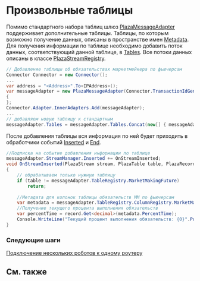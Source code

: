 # Произвольные таблицы

Помимо стандартного набора таблиц шлюз [PlazaMessageAdapter](../api/StockSharp.Plaza.PlazaMessageAdapter.html) поддерживает дополнительные таблицы. Таблицы, по которым возможно получение данных, описаны в пространстве имен [Metadata](../api/StockSharp.Plaza.Metadata.html). Для получения информации по таблице необходимо добавить поток данных, соответствующий данной таблице, в [Tables](../api/StockSharp.Plaza.PlazaMessageAdapter.Tables.html). Все потоки данных описаны в классе [PlazaStreamRegistry](../api/StockSharp.Plaza.PlazaStreamRegistry.html). 

```cs
// Добавление таблицы об обязательствах маркетмейкера по фьючерсам
Connector Connector = new Connector();				
...				
var address = "<Address>".To<IPAddress>();
var messageAdapter = new PlazaMessageAdapter(Connector.TransactionIdGenerator)
{
};
Connector.Adapter.InnerAdapters.Add(messageAdapter);
...
// добавляем новую таблицу к стандартным
messageAdapter.Tables = messageAdapter.Tables.Concat(new[] { messageAdapter.TableRegistry.MarketMakingFuture.Id });
```

После добавления таблицы вся информация по ней будет приходить в обработчики событий [Inserted](../api/StockSharp.Plaza.Metadata.PlazaTable.Inserted.html) и [End](../api/StockSharp.Plaza.Metadata.PlazaTable.End.html).

```cs
//Подписка на событие добавления информации по таблице
messageAdapter.StreamManager.Inserted += OnStreamInserted;
void OnStreamInserted(PlazaStream stream, PlazaTable table, PlazaRecord record)
{
	// обрабатываем только нужную таблицу
	if (table != messageAdapter.TableRegistry.MarketMakingFuture)
		return;
		
    //Метадата для колонок таблицы обязательств ММ по фьючерсам
    var metadata = messageAdapter.TableRegistry.ColumnRegistry.MarketMakingFutureParams;
    //Получение текущего процента выполнения обязательств
    var percentTime = record.Get<decimal>(metadata.PercentTime);
    Console.WriteLine("Текущий процент выполнения обязательств: {0}".Put(percentTime));
}
```

### Следующие шаги

[Подключение нескольких роботов к одному роутеру](PlazaSingleRouter.md)

## См. также
